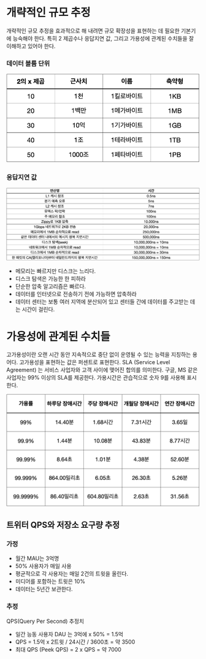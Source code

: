# 개략적인 규모 추정
개략적인 규모 추정을 효과적으로 해 내려면 규모 확장성을 표현하는 데 필요한 기본기에 능숙해야 한다.
특히 2 제곱수나 응답지연 값, 그리고 가용성에 관계된 수치들을 잘 이해하고 있어야 한다.

### 데이터 볼륨 단위
![img.png](img.png)

### 응답지연 값
![img_1.png](img_1.png)

- 메모리는 빠르지만 디스크는 느리다.
- 디스크 탐색은 가능한 한 피하라
- 단순한 압축 알고리즘은 빠르다.
- 데이터를 인터넷으로 전송하기 전에 가능하면 압축하라
- 데이터 센터는 보통 여러 지역에 분산되어 있고 센터들 간에 데이터를 주고받는 데는 시간이 걸린다.

# 가용성에 관계된 수치들
고가용성이란 오랜 시간 동안 지속적으로 중단 없이 운영될 수 있는 능력을 지칭하는 용어다.
고가용성을 표현하는 값은 퍼센트로 표현한다.
SLA (Service Level Agreement) 는 서비스 사업자와 고객 사이에 맺어진 합의를 의미한다.
구글, MS 같은 사업자는 99% 이상의 SLA를 제공한다.
가용시간은 관습적으로 숫자 9를 사용해 표시한다.

![img_2.png](img_2.png)

## 트위터 QPS와 저장소 요구량 추정

### 가정
- 월간 MAU는 3억명
- 50% 사용자가 매일 사용
- 평균적으로 각 사용자는 매일 2건의 트윗을 올린다.
- 미디어를 포함하는 트윗은 10%
- 데이터는 5년간 보관한다.

### 추정
QPS(Query Per Second) 추정치
- 일간 능동 사용자 DAU 는 3억에 x 50% = 1.5억
- QPS = 1.5억 x 2트윗 / 24시간 / 3600초 = 약 3500
- 최대 QPS (Peek QPS) = 2 x QPS = 약 7000
